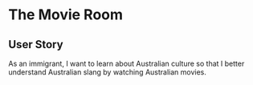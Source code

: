 # The Movie Room

## User Story
As an immigrant, I want to learn about Australian culture so that I better understand Australian slang by watching Australian movies.
